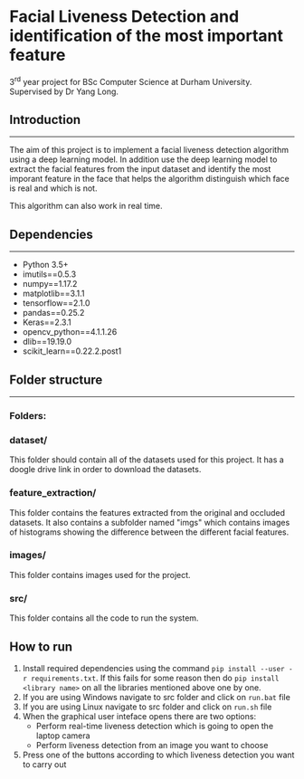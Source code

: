 # Facial Liveness Detection and identification of the most important feature

 3<sup>rd</sup> year project for BSc Computer Science at Durham University. Supervised by Dr Yang Long.

 ## Introduction

 ----

 The aim of this project is to implement a facial liveness detection algorithm using a deep learning model. In addition use the deep learning model to extract the facial features from the input dataset and identify the most imporant feature in the face that helps the algorithm distinguish which face is real and which is not. 

 This algorithm can also work in real time.

 ## Dependencies
 ----
 * Python 3.5+
 * imutils==0.5.3
 * numpy==1.17.2
 * matplotlib==3.1.1
 * tensorflow==2.1.0
 * pandas==0.25.2
 * Keras==2.3.1
 * opencv_python==4.1.1.26
 * dlib==19.19.0
 * scikit_learn==0.22.2.post1

 ## Folder structure
 ---
### **Folders:**

 ### dataset/
 This folder should contain all of the datasets used for this project. It has a doogle drive link in order to download the datasets.

### feature_extraction/
 This folder contains the features extracted from the original and occluded datasets. It also contains a subfolder named "imgs" which contains images of histograms showing the difference between the different facial features.  

### images/
This folder contains images used for the project.

 ### src/
 This folder contains all the code to run the system.






## How to run
1) Install required dependencies using the command `pip install --user -r requirements.txt`. If this fails for some reason then do `pip install <library name>` on all the libraries mentioned above one by one.
2) If you are using Windows navigate to src folder and click on `run.bat` file
3) If you are using Linux navigate to src folder and click on `run.sh` file
4) When the graphical user inteface opens there are two options:
    * Perform real-time liveness detection which is going to open the laptop camera
    * Perform liveness detection from an image you want to choose
5) Press one of the buttons according to which liveness detection you want to carry out

 

 

